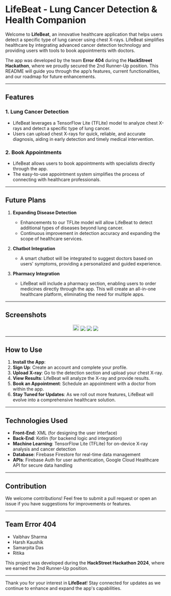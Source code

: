# LifeBeat - Lung Cancer Detection & Health Companion

Welcome to **LifeBeat**, an innovative healthcare application that helps users detect a specific type of lung cancer using chest X-rays. LifeBeat simplifies healthcare by integrating advanced cancer detection technology and providing users with tools to book appointments with doctors.

The app was developed by the team **Error 404** during the **HackStreet Hackathon**, where we proudly secured the 2nd Runner-Up position. This README will guide you through the app’s features, current functionalities, and our roadmap for future enhancements.

---

## Features

### 1. **Lung Cancer Detection**
- LifeBeat leverages a TensorFlow Lite (TFLite) model to analyze chest X-rays and detect a specific type of lung cancer.
- Users can upload chest X-rays for quick, reliable, and accurate diagnosis, aiding in early detection and timely medical intervention.

### 2. **Book Appointments**
- LifeBeat allows users to book appointments with specialists directly through the app.
- The easy-to-use appointment system simplifies the process of connecting with healthcare professionals.

---

## Future Plans

1. **Expanding Disease Detection**
   - Enhancements to our TFLite model will allow LifeBeat to detect additional types of diseases beyond lung cancer.
   - Continuous improvement in detection accuracy and expanding the scope of healthcare services.

2. **Chatbot Integration**
   - A smart chatbot will be integrated to suggest doctors based on users' symptoms, providing a personalized and guided experience.

3. **Pharmacy Integration**
   - LifeBeat will include a pharmacy section, enabling users to order medicines directly through the app. This will create an all-in-one healthcare platform, eliminating the need for multiple apps.

---

## Screenshots

<p float="left" align="center">
    <img src="https://github.com/user-attachments/assets/de7f5687-e63b-4a00-b1d9-c2e221b72c18" Width="20px"/>
    <img src="https://github.com/user-attachments/assets/533f2523-1b11-43f8-acbd-05104c9e5215"/> 
    <img src="https://github.com/user-attachments/assets/569f641a-bce8-4599-ae71-dcb8eca67eac"/>
    <img src="https://github.com/user-attachments/assets/3c697deb-14b7-4a4d-9d8d-71c8897784eb"/>
</p>

---

## How to Use

1. **Install the App**:
2. **Sign Up**: Create an account and complete your profile.
3. **Upload X-ray**: Go to the detection section and upload your chest X-ray.
4. **View Results**: LifeBeat will analyze the X-ray and provide results.
5. **Book an Appointment**: Schedule an appointment with a doctor from within the app.
6. **Stay Tuned for Updates**: As we roll out more features, LifeBeat will evolve into a comprehensive healthcare solution.

---

## Technologies Used

- **Front-End**: XML (for designing the user interface)
- **Back-End**: Kotlin (for backend logic and integration)
- **Machine Learning**: TensorFlow Lite (TFLite) for on-device X-ray analysis and cancer detection
- **Database**: Firebase Firestore for real-time data management
- **APIs**: Firebase Auth for user authentication, Google Cloud Healthcare API for secure data handling

---

## Contribution

We welcome contributions! Feel free to submit a pull request or open an issue if you have suggestions for improvements or features.

---

## Team **Error 404**
- Vaibhav Sharma
- Harsh Kaushik
- Samarpita Das
- Ritika

This project was developed during the **HackStreet Hackathon 2024**, where we earned the 2nd Runner-Up position.

---

Thank you for your interest in **LifeBeat**! Stay connected for updates as we continue to enhance and expand the app's capabilities.

